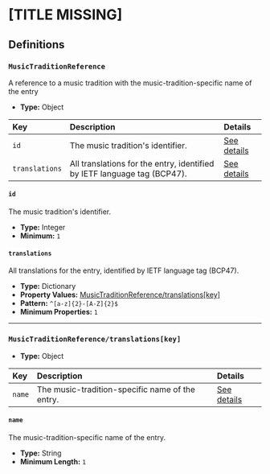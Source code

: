 # [TITLE MISSING]

## Definitions

### <a name="MusicTraditionReference"></a> `MusicTraditionReference`

A reference to a music tradition with the music-tradition-specific name of the entry

- **Type:** Object

Key | Description | Details
:-- | :-- | :--
`id` | The music tradition's identifier. | <a href="#MusicTraditionReference/id">See details</a>
`translations` | All translations for the entry, identified by IETF language tag (BCP47). | <a href="#MusicTraditionReference/translations">See details</a>

#### <a name="MusicTraditionReference/id"></a> `id`

The music tradition's identifier.

- **Type:** Integer
- **Minimum:** `1`

#### <a name="MusicTraditionReference/translations"></a> `translations`

All translations for the entry, identified by IETF language tag (BCP47).

- **Type:** Dictionary
- **Property Values:** <a href="#MusicTraditionReference/translations[key]">MusicTraditionReference/translations[key]</a>
- **Pattern:** `^[a-z]{2}-[A-Z]{2}$`
- **Minimum Properties:** `1`

---

### <a name="MusicTraditionReference/translations[key]"></a> `MusicTraditionReference/translations[key]`

- **Type:** Object

Key | Description | Details
:-- | :-- | :--
`name` | The music-tradition-specific name of the entry. | <a href="#MusicTraditionReference/translations[key]/name">See details</a>

#### <a name="MusicTraditionReference/translations[key]/name"></a> `name`

The music-tradition-specific name of the entry.

- **Type:** String
- **Minimum Length:** `1`
